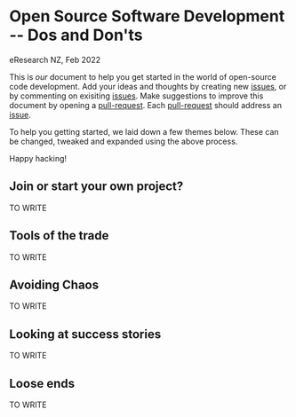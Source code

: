 # Open Source Software Development -- Dos and Don'ts
eResearch NZ, Feb 2022

This is _our_ document to help you get started in the world of open-source code development. 
Add your ideas and thoughts by creating new [issues](https://github.com/OSS-BOF-eResearch-2022/oss-bof-repo1/issues), or by commenting on exisiting [issues](https://github.com/OSS-BOF-eResearch-2022/oss-bof-repo1/issues). 
Make suggestions to improve this document by opening a [pull-request](https://github.com/OSS-BOF-eResearch-2022/oss-bof-repo1/pulls). 
Each [pull-request](https://github.com/OSS-BOF-eResearch-2022/oss-bof-repo1/pulls) should address an [issue](https://github.com/OSS-BOF-eResearch-2022/oss-bof-repo1/issues).

To help you getting started, we laid down a few themes below. These can be changed, tweaked and expanded using the above process. 

Happy hacking!

## Join or start your own project?

TO WRITE

## Tools of the trade

TO WRITE


## Avoiding Chaos

TO WRITE


## Looking at success stories

TO WRITE

## Loose ends

TO WRITE



